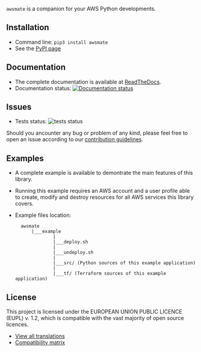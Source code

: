 `awsmate` is a companion for your AWS Python developments.


## Installation

* Command line: `pip3 install awsmate`
* See the [PyPI page](https://pypi.org/project/awsmate/ "awsmate PyPI page")


## Documentation

* The complete documentation is available at [ReadTheDocs](https://awsmate.readthedocs.io/ "awsmate documentation").
* Documentation status: [![Documentation status](https://readthedocs.org/projects/awsmate/badge/?version=latest)](https://awsmate.readthedocs.io/en/latest/?badge=latest)

## Issues

* Tests status: ![tests status](https://github.com/shlublu/awsmate/actions/workflows/tests.yaml/badge.svg?branch=master)

Should you ancounter any bug or problem of any kind, please feel free to open an issue according to our [contribution guidelines](https://awsmate.readthedocs.io/en/latest/contributing.html).

## Examples

* A complete example is available to demontrate the main features of this library.
* Running this example requires an AWS account and a user profile able to create, modify and destroy resources for all AWS services this library covers.
* Example files location:

        awsmate
            |___example
                    |
                    |___deploy.sh
                    |
                    |___undeploy.sh
                    |
                    |___src/ (Python sources of this example application)                    
                    |
                    |___tf/ (Terraform sources of this example application)

## License

This project is licensed under the EUROPEAN UNION PUBLIC LICENCE (EUPL) v. 1.2, which is compatible with the vast majority of open source licences.

* [View all translations](https://joinup.ec.europa.eu/collection/eupl/eupl-text-eupl-12 "Translations of the EUPL-1.2")
* [Compatibility matrix](https://joinup.ec.europa.eu/collection/eupl/matrix-eupl-compatible-open-source-licences "Compatibility matrix of the EUPL-1.2")
